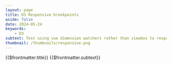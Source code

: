 ```yaml
---
layout: page
title: D3 Responsive breakpoints
aside: false
date: 2024-05-24
keywords:
    - D3
subtext: Test using vue dimension watchers rather than viewbox to responsively adjust plot size
thumbnail: /thumbnails/responsive.png
---
```


<FigureTitle>{{$frontmatter.title}}</FigureTitle>
<SubtitleHeader>{{$frontmatter.subtext}}</SubtitleHeader>
<D3PlotContainer>
<div ref="bigContainer" class="container h-screen w-screen mx-auto">
    <div ref="svgContainer"></div>
  </div>
</D3PlotContainer>


<script setup>
  import { ref, onMounted, watchEffect, nextTick, watch } from 'vue';
  import * as d3 from 'd3';
  import { useResizeObserver } from '@vueuse/core';

  //refs
  const svgContainer = ref(null);
  const bigContainer = ref(null);

  //dimensions
  const dimensions = ref({
    width: 0,
    height: 0,
    margin: {
      top: 15,
      right: 15,
      bottom: 40,
      left: 40,
    },
  });

  let wrapper;

  //data
  const data = [
    { x: 10, y: 20 },
    { x: 40, y: 90 },
    { x: 80, y: 50 },
    { x: 160, y: 100 },
    { x: 200, y: 150 },
  ];

  //watch for resize
  useResizeObserver(bigContainer, (entries) => {
    const entry = entries[0];
    const { width, height } = entry.contentRect;
    console.log('width', width, 'height', height)
    dimensions.value.width = width * 0.8;
    dimensions.value.height = height * 0.8;
  });

  //watch for changes in dimensions
  watch(
    () => [dimensions.value.width, dimensions.value.height],
    () => {
      makePlot();
    },
  )

  //make plot once mounted
  onMounted(() => {
    makePlot();
  });


  //create plot
  function makePlot() {
    //check if data is available
    if (!data) {
      return;
    }

    //remove old plot
    if (wrapper !== undefined) {
      wrapper.remove();
    }

    //set dimensions
    const innerWidth = dimensions.value.width - dimensions.value.margin.left - dimensions.value.margin.right;
    const innerHeight = dimensions.value.height - dimensions.value.margin.top - dimensions.value.margin.bottom;
    
    //set accessors
    const xAccessor = (d) => d.x;
    const yAccessor = (d) => d.y;
    const colorAccessor = (d) => d.x;

    //set color scale
    const colorScale = d3
      .scaleLinear()
      .domain(d3.extent(data, colorAccessor))
      .range(['skyblue', 'darkslategrey']);

    //create svg
    wrapper = d3
      .select(svgContainer.value)
      .append('svg')
      .attr('width', dimensions.value.width)
      .attr('height', dimensions.value.height)

    //create bounds
    const bounds = wrapper
      .append('g')
      .attr('transform', `translate(${dimensions.value.margin.left}, ${dimensions.value.margin.top})`);

    //create x scale
    const xScale = d3
      .scaleLinear()
      .domain(d3.extent(data, xAccessor))
      .range([0, innerWidth])
      .nice();

    //create y scale
    const yScale = d3
      .scaleLinear()
      .domain(d3.extent(data, yAccessor))
      .range([innerHeight, 0])
      .nice();

    //create circles
    bounds.selectAll('circle')
      .data(data)
      .enter()
      .append('circle')
      .attr('cx', (d) => xScale(xAccessor(d)))
      .attr('cy', (d) => yScale(yAccessor(d)))
      .attr('r', 10)
      .attr('fill', (d) => colorScale(colorAccessor(d)));

    //create y axis
    const yAxisGenerator = d3.axisLeft().scale(yScale);
    const yAxis = bounds.append('g').call(yAxisGenerator);

    //create x axis
    const xAxisGenerator = d3.axisBottom().scale(xScale);
    const xAxis = bounds
      .append('g')
      .call(xAxisGenerator)
      .attr('transform', `translate(0, ${innerHeight})`);

    //create x axis label
    const xAxisLabel = xAxis
      .append('text')
      .attr('x', innerWidth / 2)
      .attr('y', dimensions.value.margin.bottom - 10)
      .attr('fill', 'black')
      .style('font-size', '1.4em')
      .html('Dew point (&deg;F)');

      const yAxisLabel = yAxis
      .append('text')
      .attr('x', -innerHeight / 2)
      .attr('y', -dimensions.value.margin.left + 10)
      .attr('transform', 'rotate(-90)')
      .attr('fill', 'black')
      .style('font-size', '1.4em')
      .html('Temp (&deg;F)');
  }
</script>

<style scoped>
</style>

